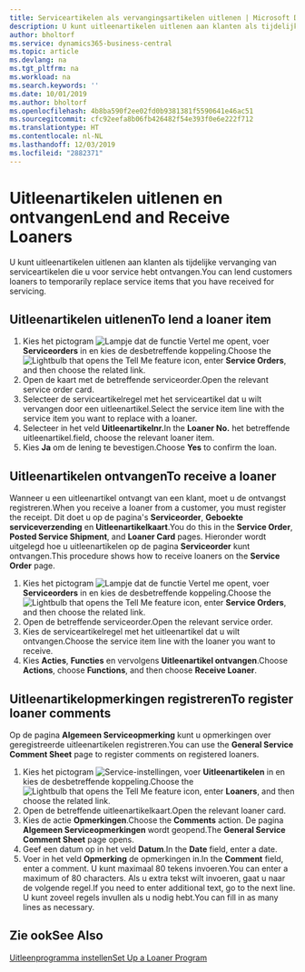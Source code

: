 ```yaml
---
title: Serviceartikelen als vervangingsartikelen uitlenen | Microsoft Docs
description: U kunt uitleenartikelen uitlenen aan klanten als tijdelijke vervanging van serviceartikelen die u voor service hebt ontvangen.
author: bholtorf
ms.service: dynamics365-business-central
ms.topic: article
ms.devlang: na
ms.tgt_pltfrm: na
ms.workload: na
ms.search.keywords: ''
ms.date: 10/01/2019
ms.author: bholtorf
ms.openlocfilehash: 4b8ba590f2ee02fd0b9381381f5590641e46ac51
ms.sourcegitcommit: cfc92eefa8b06fb426482f54e393f0e6e222f712
ms.translationtype: HT
ms.contentlocale: nl-NL
ms.lasthandoff: 12/03/2019
ms.locfileid: "2882371"
---
```

# <a name="lend-and-receive-loaners"></a><span data-ttu-id="5b4db-103">Uitleenartikelen uitlenen en ontvangen</span><span class="sxs-lookup"><span data-stu-id="5b4db-103">Lend and Receive Loaners</span></span>
<span data-ttu-id="5b4db-104">U kunt uitleenartikelen uitlenen aan klanten als tijdelijke vervanging van serviceartikelen die u voor service hebt ontvangen.</span><span class="sxs-lookup"><span data-stu-id="5b4db-104">You can lend customers loaners to temporarily replace service items that you have received for servicing.</span></span>  
  
## <a name="to-lend-a-loaner-item"></a><span data-ttu-id="5b4db-105">Uitleenartikelen uitlenen</span><span class="sxs-lookup"><span data-stu-id="5b4db-105">To lend a loaner item</span></span>    
1. <span data-ttu-id="5b4db-106">Kies het pictogram ![Lampje dat de functie Vertel me opent](media/ui-search/search_small.png "Vertel me wat u wilt doen"), voer **Serviceorders** in en kies de desbetreffende koppeling.</span><span class="sxs-lookup"><span data-stu-id="5b4db-106">Choose the ![Lightbulb that opens the Tell Me feature](media/ui-search/search_small.png "Tell me what you want to do") icon, enter **Service Orders**, and then choose the related link.</span></span>  
2. <span data-ttu-id="5b4db-107">Open de kaart met de betreffende serviceorder.</span><span class="sxs-lookup"><span data-stu-id="5b4db-107">Open the relevant service order card.</span></span>  
3. <span data-ttu-id="5b4db-108">Selecteer de serviceartikelregel met het serviceartikel dat u wilt vervangen door een uitleenartikel.</span><span class="sxs-lookup"><span data-stu-id="5b4db-108">Select the service item line with the service item you want to replace with a loaner.</span></span>  
4. <span data-ttu-id="5b4db-109">Selecteer in het veld **Uitleenartikelnr.**</span><span class="sxs-lookup"><span data-stu-id="5b4db-109">In the **Loaner No.**</span></span> <span data-ttu-id="5b4db-110">het betreffende uitleenartikel.</span><span class="sxs-lookup"><span data-stu-id="5b4db-110">field, choose the relevant loaner item.</span></span>  
5. <span data-ttu-id="5b4db-111">Kies **Ja** om de lening te bevestigen.</span><span class="sxs-lookup"><span data-stu-id="5b4db-111">Choose **Yes** to confirm the loan.</span></span>  

## <a name="to-receive-a-loaner"></a><span data-ttu-id="5b4db-112">Uitleenartikelen ontvangen</span><span class="sxs-lookup"><span data-stu-id="5b4db-112">To receive a loaner</span></span>  
<span data-ttu-id="5b4db-113">Wanneer u een uitleenartikel ontvangt van een klant, moet u de ontvangst registreren.</span><span class="sxs-lookup"><span data-stu-id="5b4db-113">When you receive a loaner from a customer, you must register the receipt.</span></span> <span data-ttu-id="5b4db-114">Dit doet u op de pagina's **Serviceorder**, **Geboekte serviceverzending** en **Uitleenartikelkaart**.</span><span class="sxs-lookup"><span data-stu-id="5b4db-114">You do this in the **Service Order**, **Posted Service Shipment**, and **Loaner Card** pages.</span></span> <span data-ttu-id="5b4db-115">Hieronder wordt uitgelegd hoe u uitleenartikelen op de pagina **Serviceorder** kunt ontvangen.</span><span class="sxs-lookup"><span data-stu-id="5b4db-115">This procedure shows how to receive loaners on the **Service Order** page.</span></span>  
  
1. <span data-ttu-id="5b4db-116">Kies het pictogram ![Lampje dat de functie Vertel me opent](media/ui-search/search_small.png "Vertel me wat u wilt doen"), voer **Serviceorders** in en kies de desbetreffende koppeling.</span><span class="sxs-lookup"><span data-stu-id="5b4db-116">Choose the ![Lightbulb that opens the Tell Me feature](media/ui-search/search_small.png "Tell me what you want to do") icon, enter **Service Orders**, and then choose the related link.</span></span>  
2. <span data-ttu-id="5b4db-117">Open de betreffende serviceorder.</span><span class="sxs-lookup"><span data-stu-id="5b4db-117">Open the relevant service order.</span></span>  
3. <span data-ttu-id="5b4db-118">Kies de serviceartikelregel met het uitleenartikel dat u wilt ontvangen.</span><span class="sxs-lookup"><span data-stu-id="5b4db-118">Choose the service item line with the loaner you want to receive.</span></span>  
4. <span data-ttu-id="5b4db-119">Kies **Acties**, **Functies** en vervolgens **Uitleenartikel ontvangen**.</span><span class="sxs-lookup"><span data-stu-id="5b4db-119">Choose **Actions**, choose **Functions**, and then choose **Receive Loaner**.</span></span>  

## <a name="to-register-loaner-comments"></a><span data-ttu-id="5b4db-120">Uitleenartikelopmerkingen registreren</span><span class="sxs-lookup"><span data-stu-id="5b4db-120">To register loaner comments</span></span>  
<span data-ttu-id="5b4db-121">Op de pagina **Algemeen Serviceopmerking** kunt u opmerkingen over geregistreerde uitleenartikelen registreren.</span><span class="sxs-lookup"><span data-stu-id="5b4db-121">You can use the **General Service Comment Sheet** page to register comments on registered loaners.</span></span>  
  
1. <span data-ttu-id="5b4db-122">Kies het pictogram ![Service-instellingen](media/ui-search/search_small.png "Vertel me wat u wilt doen"), voer **Uitleenartikelen** in en kies de desbetreffende koppeling.</span><span class="sxs-lookup"><span data-stu-id="5b4db-122">Choose the ![Lightbulb that opens the Tell Me feature](media/ui-search/search_small.png "Tell me what you want to do") icon, enter **Loaners**, and then choose the related link.</span></span>  
2. <span data-ttu-id="5b4db-123">Open de betreffende uitleenartikelkaart.</span><span class="sxs-lookup"><span data-stu-id="5b4db-123">Open the relevant loaner card.</span></span>  
3. <span data-ttu-id="5b4db-124">Kies de actie **Opmerkingen**.</span><span class="sxs-lookup"><span data-stu-id="5b4db-124">Choose the **Comments** action.</span></span> <span data-ttu-id="5b4db-125">De pagina **Algemeen Serviceopmerkingen** wordt geopend.</span><span class="sxs-lookup"><span data-stu-id="5b4db-125">The **General Service Comment Sheet** page opens.</span></span>  
4. <span data-ttu-id="5b4db-126">Geef een datum op in het veld **Datum**.</span><span class="sxs-lookup"><span data-stu-id="5b4db-126">In the **Date** field, enter a date.</span></span>  
5. <span data-ttu-id="5b4db-127">Voer in het veld **Opmerking** de opmerkingen in.</span><span class="sxs-lookup"><span data-stu-id="5b4db-127">In the **Comment** field, enter a comment.</span></span> <span data-ttu-id="5b4db-128">U kunt maximaal 80 tekens invoeren.</span><span class="sxs-lookup"><span data-stu-id="5b4db-128">You can enter a maximum of 80 characters.</span></span> <span data-ttu-id="5b4db-129">Als u extra tekst wilt invoeren, gaat u naar de volgende regel.</span><span class="sxs-lookup"><span data-stu-id="5b4db-129">If you need to enter additional text, go to the next line.</span></span> <span data-ttu-id="5b4db-130">U kunt zoveel regels invullen als u nodig hebt.</span><span class="sxs-lookup"><span data-stu-id="5b4db-130">You can fill in as many lines as necessary.</span></span>  
  
## <a name="see-also"></a><span data-ttu-id="5b4db-131">Zie ook</span><span class="sxs-lookup"><span data-stu-id="5b4db-131">See Also</span></span>  
[<span data-ttu-id="5b4db-132">Uitleenprogramma instellen</span><span class="sxs-lookup"><span data-stu-id="5b4db-132">Set Up a Loaner Program</span></span>](service-how-setup-loaner-program.md)   
